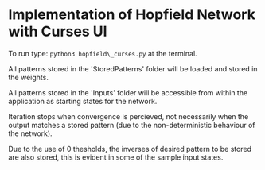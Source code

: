 Implementation of Hopfield Network with Curses UI
=================================================

To run type: `python3 hopfield\_curses.py` at the terminal.

All patterns stored in the 'StoredPatterns' folder will be loaded and stored in the weights.

All patterns stored in the 'Inputs' folder will be accessible from within the application as starting states for the network.

Iteration stops when convergence is percieved, not necessarily when the output matches a stored pattern (due to the non-deterministic behaviour of the network).

Due to the use of 0 thesholds, the inverses of desired pattern to be stored are also stored, this is evident in some of the sample input states.

